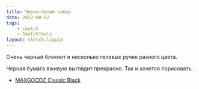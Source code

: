 ```yaml
---
title: Черно-белый набор
date: 2022-08-02
tags:
    - sketch
    - SketchTools
layout: sketch.liquid
---
```


Очень черный блокнот и несколько гелевых ручек разного цвета.

Черная бумага вживую выглядит прекрасно. Так и хочется порисовать.

-   [MAXGOODZ Classic Black](https://maxgoodz.ru/#!/Classic-Black-13%C3%9721-%D1%81%D0%BC-%D0%A7%D1%91%D1%80%D0%BD%D1%8B%D0%B5-%D0%BB%D0%B8%D1%81%D1%82%D1%8B/p/68533115/category=23033405)
